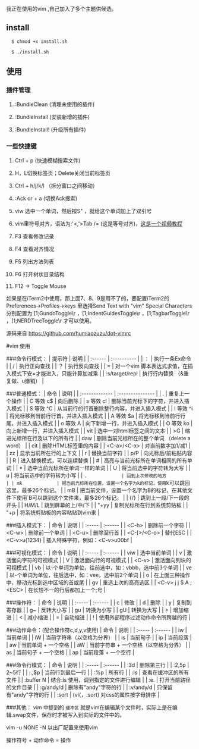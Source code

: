 我正在使用的vim ,自己加入了多个主题供候选。

## install
```
  $ chmod +x install.sh

  $ ./install.sh
```

## 使用
### 插件管理
1. :BundleClean (清理未使用的插件)

2. :BundleInstall (安装新增的插件)

3. :BundleInstall! (升级所有插件)


### 一些快捷键
1. Ctrl + p (快速模糊搜索文件)

2. H，L切换标签页；Delete关闭当前标签页

3. Ctrl + h/j/k/l （拆分窗口之间移动）

4. :Ack or <leader> + a (切换Ack搜索)

5. viw 选中一个单词，然后按S" ，就给这个单词加上了双引号

6. vim里符号对齐，语法为:'<,'>Tab /= (这是等号对齐)，[这是一个视频教程](http://vimcasts.org/episodes/aligning-text-with-tabular-vim/)

7. F3 查看修改记录
8. F4 查看对齐情况
9. F5 列出方法列表
10. F6 打开树状目录结构
11. F12 -> Toggle Mouse

如果是在iTerm2中使用，那上面7、8、9是用不了的，要配置iTerm2的Preferences->Profiles->keys
里选择Send Text with "vim" Special Characters分别配置为 [1;GundoToggle\r ，[1;IndentGuidesToggle\r ，[1;TagbarToggle\r ，[1;NERDTreeToggle\r
才可以使用。


源码来自 https://github.com/humiaozuzu/dot-vimrc



#vim 使用

###命令行模式：
| 提示符         | 说明                                                                   |
| :------        | :----------                                                            |
| ：             | 执行一条Ex命令                                                         |
| /              | 执行正向查找                                                           |
| ？             | 执行反向查找                                                           |
| =              | 对一个vim 脚本表达式求值，在插入模式下安<C-r>=才能进入，只能计算加减乘 |
| :s/target/repl | 执行行内替换 （&重复做、u撤销）                                        | 


###普通模式：
| 命令           | 说明                                                                                    |
| :------------- | :---------------                                                                        |
| .              | 重复上一个操作                                                                          |
| C 等效 c$      | 向后删除                                                                                |
| s 等效 cl      | 删除当前光标下的字符，并进入插入模式                                                    |
| S 等效 ^C      | 从当前行的行首删除整行内容，并进入插入模式                                              |
| I 等效 ^i      | 将光标移到当前行行首，并进入插入模式                                                    |
| A 等效 $a      | 将光标移到当前行行尾，并进入插入模式                                                    |
| o 等效 A<CR>   | 向下新增一行，并进入插入模式                                                            |
| O 等效 ko      | 向上新增一行，并进入插入模式                                                            |
| vit            | 选中一对html标签之间的文本                                                              |
| >G             | 缩进光标所在行及以下的所有行                                                            |
| daw            | 删除当前光标所在的整个单词 （delete a word）                                            |
| cit            | 删除HTML标签里的内容                                                                    |
| \<C-a>/\<C-x>  | 对当前数字加1/减1                                                                       |
| zz             | 显示当前所在行的上下文                                                                  |
| r              | 替换当前字符                                                                            |
| p/P            | 向光标后/前粘贴内容                                                                     |
| R              | 进入替换模式，可以连续替换                                                              |
| #              | 高亮与当前光标所在单词相同的所有单词                                                    |
| *              | 选中当前光标所在单词一样的单词                                                          |
| U              | 将当前选中的字符转为大写                                                                |
| u              | 将当前选中的字符转为小写                                                                |
| `.             | 回到上次修改的地方                                                                      |
| mk             | 把当前光标所在位置，设置一个名字为k的标记，使用`k可以跳回这里，最多26个标记。           |
| mB             | 把当前文件，设置一个名字为B的标记，在其他文件下使用`B可以跳到这个文件来，最多26个标记。 |
| {/}            | 跳到上一段/下一段的开头                                                                 |
| H/M/L          | 跳到屏幕的上/中/下                                                                      |
| "+yy           | 复制光标所在行到系统剪贴板                                                              |
| "+p            | 将系统剪贴板的内容粘贴到vim来                                                           |


###插入模式下：
| 命令          | 说明                            |
| :-----        | :------                         |
| \<C-h>        | 删除前一个字符                  |
| \<C-w>        | 删除前一个单词                  |
| \<C-u>        | 删除至行首                      |
| \<C-[>/\<C-o> | 替代ESC                         |
| \<C-v>u{1234} | 插入特殊字符，例如：\<C-v>u00bf | 


###可视化模式：
| 命令                    | 说明                                               |
| :-----                  | :------                                            |
| viw                     | 选中当前单词                                       |
| v                       | 激活面向字符的可视模式                             |
| V                       | 激活面向行的可视模式                               |
| \<C-v>                  | 激活面向列块的可视模式                             |
| vb                      | 以-个单词为单位，往前选中，如：vbbb，选中前3个单词 |
| ve                      | 以-个单词为单位，往后选中，如：vee，选中前2个单词  |
| o                       | 在上面三种操作中，移动光标到选中区域的首或尾       |
| gv                      | 重选上次的高亮选区                                 |
| \<C-v> j j $ A ; \<ESC> | 在长短不一的行后都加上一个;号                      | 


###操作符：
| 命令   | 说明                               |
| :----- | :------                            |
| c      | 修改                               |
| d      | 删除                               |
| y      | 复制到寄存器                       |
| g~     | 反转大小写                         |
| gu     | 转换为小写                         |
| gU     | 转换为大写                         |
| >      | 增加缩进                           |
| <      | 减小缩进                           |
| =      | 自动缩进                           |
| !      | 使用外部程序过滤动作命令所跨越的行 | 

###动作命令：(配合操作符c,d,y,v使用)
| 命令   | 说明                                  |
| :----- | :------                               |
| iw     | 当前单词                              |
| iW     | 当前字符串（以空格为分界）            |
| is     | 当前句子                              |
| ip     | 当前段落                              |
| aw     | 当前单词 + 一个空格                   |
| aW     | 当前字符串 + 一个空格（以空格为分界） |
| as     | 当前句子 + 一个空格                   |
| ap     | 当前段落 + 一个空行                   | 



###命令行模式：
| 命令      | 说明                                 |
| :-----    | :------                              |
| :3d       | 删除第三行                           |
| :2,5p     | 2~5行                                |
| :.,$p     | 当前行到最后一行                     |
| :%p       | 所有行                               |
| :ls       | 查看在缓冲区的所有文件               |
| :buffer N | 结合:ls 使用，调到指定的文件进行编辑 |
| :e.       | 打开当前路径的文件目录               |
| :g/andy/d | 删除有"andy"字符的行                 |
| :v/andy/d | 只保留有"andy"字符的行               |
| :sort     | (vi{，:sort) 对css的属性按字母排序   | 



###其他：
vim 中提到的 `缓冲区` 就是vim在编辑某个文件时，实际上是在编辑.swap文件，保存时才被写入到实际的文件中的。


vim -u NONE -N 以出厂配置来使用vim

操作符号 + 动作命令 = 操作



